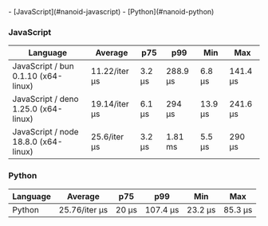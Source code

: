 <link rel="stylesheet" href="https://xhyrom.github.io/benchmarks/index.css" /><script src="https://cdn.jsdelivr.net/npm/apexcharts"></script>
- [JavaScript](#nanoid-javascript)
- [Python](#nanoid-python)

### <a name="nanoid-javascript">JavaScript</a>

| Language                              | Average       | p75    | p99      | Min     | Max      |
| ------------------------------------- | ------------- | ------ | -------- | ------- | -------- |
| JavaScript /  bun 0.1.10 (x64-linux)  | 11.22/iter µs | 3.2 µs | 288.9 µs | 6.8 µs  | 141.4 µs |
| JavaScript /  deno 1.25.0 (x64-linux) | 19.14/iter µs | 6.1 µs | 294 µs   | 13.9 µs | 241.6 µs |
| JavaScript /  node 18.8.0 (x64-linux) | 25.6/iter µs  | 3.2 µs | 1.81 ms  | 5.5 µs  | 290 µs   |


<div id="chart-36"></div>
<script>
new ApexCharts(document.querySelector('#chart-36'), {
                    chart: {
                        height: 320,
                        type: 'line',
                        toolbar: {
                            show: true,
                        },
                        animations: {
                            enabled: true,
                        },
                    },
                    series: [{"name":" deno 1.25.0 (x64-linux)","data":[17595.26,17595.26,17595.26,20107.41,20107.41,16003.95,27769.16,27769.16,24391.99,24391.99,24391.99,24391.99,24391.99,24391.99,24391.99,24391.99,18220.28,22869.75,21153.13,19136.11]},{"name":" bun 0.1.10 (x64-linux)","data":[9034.11,9034.11,9034.11,8523.11,8523.11,11498.96,11412.09,11412.09,20554.87,20554.87,20554.87,20554.87,20554.87,20554.87,20554.87,20554.87,7858.06,13672.5,10515.03,11215.04]},{"name":" node 18.8.0 (x64-linux)","data":[7370.06,7370.06,7370.06,7350.14,7350.14,6940.96,9280.03,9280.03,10261.96,10261.96,10261.96,10261.96,10261.96,10261.96,10261.96,10261.96,7495.11,9395.29,8772.05,25600.16]}],
                    stroke: {
                        width: 1,
                        curve: "straight",
                    },
                    legend: {
                        show: true,
                        showForSingleSeries: true,
                        position: "bottom",
                    },
                    yaxis: {
                        labels: {
                            formatter: function (v) {
                    const time = v;
                    const locale = 'en-US';
                    const type = '/iter';

                    if (time < 1e0) return `${Number((time * 1e3).toFixed(2)).toLocaleString(locale)}${type} ps`;
  
                    if (time < 1e3) return `${Number(time.toFixed(2)).toLocaleString(locale)}${type} ns`;
                    if (time < 1e6) return `${Number((time / 1e3).toFixed(2)).toLocaleString(locale)}${type} µs`;
                    if (time < 1e9) return `${Number((time / 1e6).toFixed(2)).toLocaleString(locale)}${type} ms`;
                    if (time < 1e12) return `${Number((time / 1e9).toFixed(2)).toLocaleString(locale)}${type} s`;
                    if (time < 36e11) return `${Number((time / 60e9).toFixed(2)).toLocaleString(locale)}${type} m`;
                  
                    return `${Number((time / 36e11).toFixed(2)).toLocaleString(locale)}${type} h`;
                }
                        },
                        title: {
                            text: "time per iteration"
                        },
                    },
                    xaxis: {
                        categories: ["3e0357f","5bb06d6","d53b782","4003018","3ee7b8c","ff3683a","6e218ab","c434a6d","2feb9a5","ff55f3d","00d24dd","d3194b4","3828643","89e8f77","d2c6ac7","c17fc69","f749858","1220af9","d9eb378","Latest"],
                        labels: {
                            show: false,
                        },
                        tooltip: {
                            enabled: false,
                        },
                    },
                    plotOptions: {
                        bar: {
                            distributed: true
                        }
                    }
                }).render()
</script>

### <a name="nanoid-python">Python</a>

| Language | Average       | p75   | p99      | Min     | Max     |
| -------- | ------------- | ----- | -------- | ------- | ------- |
| Python   | 25.76/iter µs | 20 µs | 107.4 µs | 23.2 µs | 85.3 µs |


<div id="chart-37"></div>
<script>
new ApexCharts(document.querySelector('#chart-37'), {
                    chart: {
                        height: 320,
                        type: 'line',
                        toolbar: {
                            show: true,
                        },
                        animations: {
                            enabled: true,
                        },
                    },
                    series: [{"name":"Python","data":[21739.2,21739.2,21739.2,22804.37,22804.37,20277,26764.19,26764.19,29345.89,29345.89,29345.89,29345.89,29345.89,29345.89,29345.89,29345.89,21206.26,25579.87,25694.15,25764.21]}],
                    stroke: {
                        width: 1,
                        curve: "straight",
                    },
                    legend: {
                        show: true,
                        showForSingleSeries: true,
                        position: "bottom",
                    },
                    yaxis: {
                        labels: {
                            formatter: function (v) {
                    const time = v;
                    const locale = 'en-US';
                    const type = '/iter';

                    if (time < 1e0) return `${Number((time * 1e3).toFixed(2)).toLocaleString(locale)}${type} ps`;
  
                    if (time < 1e3) return `${Number(time.toFixed(2)).toLocaleString(locale)}${type} ns`;
                    if (time < 1e6) return `${Number((time / 1e3).toFixed(2)).toLocaleString(locale)}${type} µs`;
                    if (time < 1e9) return `${Number((time / 1e6).toFixed(2)).toLocaleString(locale)}${type} ms`;
                    if (time < 1e12) return `${Number((time / 1e9).toFixed(2)).toLocaleString(locale)}${type} s`;
                    if (time < 36e11) return `${Number((time / 60e9).toFixed(2)).toLocaleString(locale)}${type} m`;
                  
                    return `${Number((time / 36e11).toFixed(2)).toLocaleString(locale)}${type} h`;
                }
                        },
                        title: {
                            text: "time per iteration"
                        },
                    },
                    xaxis: {
                        categories: ["3e0357f","5bb06d6","d53b782","4003018","3ee7b8c","ff3683a","6e218ab","c434a6d","2feb9a5","ff55f3d","00d24dd","d3194b4","3828643","89e8f77","d2c6ac7","c17fc69","f749858","1220af9","d9eb378","Latest"],
                        labels: {
                            show: false,
                        },
                        tooltip: {
                            enabled: false,
                        },
                    },
                    plotOptions: {
                        bar: {
                            distributed: true
                        }
                    }
                }).render()
</script>

